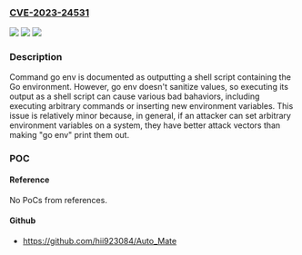 ### [CVE-2023-24531](https://cve.mitre.org/cgi-bin/cvename.cgi?name=CVE-2023-24531)
![](https://img.shields.io/static/v1?label=Product&message=cmd%2Fgo&color=blue)
![](https://img.shields.io/static/v1?label=Version&message=0%3C%201.21.0-0%20&color=brighgreen)
![](https://img.shields.io/static/v1?label=Vulnerability&message=CWE-138%3A%20Improper%20Neutralization%20of%20Special%20Elements&color=brighgreen)

### Description

Command go env is documented as outputting a shell script containing the Go environment. However, go env doesn't sanitize values, so executing its output as a shell script can cause various bad bahaviors, including executing arbitrary commands or inserting new environment variables. This issue is relatively minor because, in general, if an attacker can set arbitrary environment variables on a system, they have better attack vectors than making "go env" print them out.

### POC

#### Reference
No PoCs from references.

#### Github
- https://github.com/hii923084/Auto_Mate

